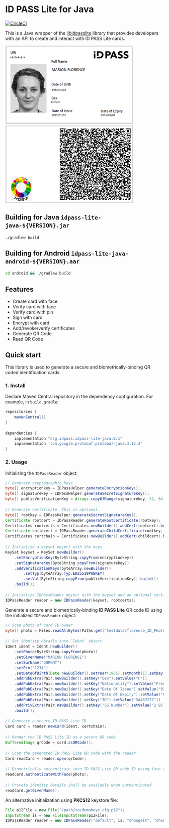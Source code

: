 # ID PASS Lite for Java

[![CircleCI](https://circleci.com/gh/idpass/idpass-lite-java.svg?style=svg&circle-token=4fb5cc4cfe96b754d1842c2443ee638608bc4755)](https://circleci.com/gh/idpass/idpass-lite-java)

This is a Java wrapper of the [libidpasslite](https://github.com/idpass/idpass-lite) library that provides developers with an API to create and interact with ID PASS Lite cards.

![id front](testdata/idpass-lite-java-sample-front.png?raw=true "front") ![id back](testdata/idpass-lite-java-sample-back.png?raw=true "back")


## Building for Java `idpass-lite-java-${VERSION}.jar`
```bash
./gradlew build
```
## Building for Android `idpass-lite-java-android-${VERSION}.aar`
```bash
cd android && ./gradlew build
```

## Features
- Create card with face
- Verify card with face
- Verify card with pin
- Sign with card
- Encrypt with card
- Add/revoke/verify certificates
- Generate QR Code
- Read QR Code

## Quick start
This library is used to generate a secure and biometrically-binding QR coded identification cards. 

### 1. Install
Declare Maven Central repository in the dependency configuration. For example, in `build.gradle`:

```groovy
repositories {
    mavenCentral()
}

dependencies {
    implementation "org.idpass:idpass-lite-java:0.1"
    implementation 'com.google.protobuf:protobuf-java:3.12.2'
}
```

### 2. Usage

Initializing the `IDPassReader` object:

```java
// Generate cryptographic keys
byte[] encryptionkey = IDPassHelper.generateEncryptionKey();
byte[] signaturekey = IDPassHelper.generateSecretSignatureKey();
byte[] publicVerificationKey = Arrays.copyOfRange(signaturekey, 32, 64);

// Generate certificate. This is optional.
byte[] rootkey = IDPassHelper.generateSecretSignatureKey();
Certificate rootcert = IDPassReader.generateRootCertificate(rootkey);
Certificates rootcerts = Certificates.newBuilder().addCert(rootcert).build();
Certificate childcert = IDPassReader.generateChildCertificate(rootkey, publicVerificationKey);
Certificates certchain = Certificates.newBuilder().addCert(childcert).build();

// Initialize a keyset object with the keys
KeySet keyset = KeySet.newBuilder()
    .setEncryptionKey(ByteString.copyFrom(encryptionkey))
    .setSignatureKey(ByteString.copyFrom(signaturekey))
    .addVerificationKeys(byteArray.newBuilder()
        .setTyp(byteArray.Typ.ED25519PUBKEY)
        .setVal(ByteString.copyFrom(publicVerificationKey)).build())
    .build();

// Initialize IDPassReader object with the keyset and an optional certificate
IDPassReader reader = new IDPassReader(keyset, rootcerts);
```

Generate a secure and biometrically-binding **ID PASS Lite** QR code ID using the initialized `IDPassReader` object:


```java
// Scan photo of card ID owner
byte[] photo = Files.readAllBytes(Paths.get("testdata/florence_ID_Photo.jpg"));

// Set identity details into `Ident` object
Ident ident = Ident.newBuilder()
    .setPhoto(ByteString.copyFrom(photo))
    .setGivenName("MARION FLORENCE")
    .setSurName("DUPONT")
    .setPin("1234")
    .setDateOfBirth(Date.newBuilder().setYear(1985).setMonth(1).setDay(1))
    .addPubExtra(Pair.newBuilder().setKey("Sex").setValue("F"))
    .addPubExtra(Pair.newBuilder().setKey("Nationality").setValue("French"))
    .addPubExtra(Pair.newBuilder().setKey("Date Of Issue").setValue("02 JAN 2025"))
    .addPubExtra(Pair.newBuilder().setKey("Date Of Expiry").setValue("01 JAN 2035"))
    .addPubExtra(Pair.newBuilder().setKey("ID").setValue("SA437277"))
    .addPrivExtra(Pair.newBuilder().setKey("SS Number").setValue("2 85 01 75 116 001 42"))
    .build();

// Generate a secure ID PASS Lite ID 
Card card = reader.newCard(ident, certchain);

// Render the ID PASS Lite ID as a secure QR code
BufferedImage qrCode = card.asQRCode();

// Scan the generated ID PASS Lite QR code with the reader
Card readCard = reader.open(qrCode);

// Biometrically authenticate into ID PASS Lite QR code ID using face recognition
readCard.authenticateWithFace(photo);

// Private identity details shall be available when authenticated
readCard.getGivenName();
```

An alternative initialization using **PKCS12** keystore file:

```java
File p12File = new File("/path/to/demokeys.cfg.p12");
InputStream is = new FileInputStream(p12File);
IDPassReader reader = new IDPassReader("default", is, "changeit", "changeit");
```


